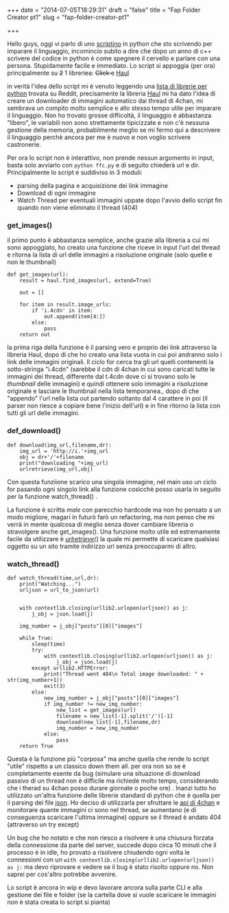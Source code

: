 +++
date = "2014-07-05T18:29:31"
draft = "false"
title = "Fap Folder Creator pt1"
slug = "fap-folder-creator-pt1"

+++

Hello guys, oggi vi parlo di uno [scriptino](https://github.com/blackdev1l/Fap-Folder-Creator) in python che sto scrivendo per imparare il linguaggio, incomincio subito a dire che dopo un anno di c++ scrivere del codice in python è come spegnere il cervello e parlare con una persona. Stupidamente facile e immediato. 
Lo script si appoggia (per ora) principalmente su ~~2~~ 1 libreri~~e~~a: ~~Click e~~ [Haul](https://github.com/vinta/Haul)

 in verità l'idea dello script mi è venuto leggendo una [lista di librerie per python](https://github.com/vinta/awesome-python) trovata su Reddit, precisamente la libreria [Haul](https://github.com/vinta/Haul) mi ha dato l'idea di creare un downloader di immagini automatico dai thread di 4chan, mi sembrava un compito molto semplice e allo stesso tempo utile per imparare il linguaggio. Non ho trovato grosse difficoltà, il linguaggio è abbastanza "libero", le variabili non sono strettamente tipicizzate e non c'è nessuna gestione della memoria, probabilmente meglio se mi fermo qui a descrivere il linguaggio perchè ancora per me è nuovo e non voglio scrivere castronerie. 

Per ora lo script non è interattivo, non prende nessun argomento in input, basta solo avviarlo con `python ffc.py` e di seguito chiederà url e dir.
Principalmente lo script è suddiviso in 3 moduli:

* parsing della pagina e acquisizione dei link immagine
* Download  di ogni immagine
* Watch Thread per eventuali immagini uppate dopo l'avvio dello script fin quando non viene eliminato il thread (404)

### get_images()

il primo punto è abbastanza semplice, anche grazie alla libreria a cui mi sono appoggiato, ho creato una funzione che riceve in input l'url del thread e ritorna la lista di url delle immagini a risoluzione originale (solo quelle e non le thumbnail)

```prettyprint
def get_images(url):
    result = haul.find_images(url, extend=True)

    out = []

    for item in result.image_urls:
        if 'i.4cdn' in item:
            out.append(item[4:])
        else:
            pass
    return out
```


la prima riga della funzione è il parsing vero e proprio dei link attraverso la libreria Haul, dopo di che ho creato una lista vuota in cui poi andranno solo i link delle immagini originali. 
Il ciclo for cerca tra gli url quelli contenenti la sotto-stringa "i.4cdn" (sarebbe il cdn di 4chan in cui sono caricati tutte le immagini dei thread, differente dal t.4cdn dove ci si trovano solo le *thumbnail* delle immagini) e quindi ottenere solo immagini a risoluzione originale e lasciare le thumbnail nella lista temporanea., dopo di che "appendo" l'url nella lista out partendo soltanto dal 4 carattere in poi (il parser non riesce a copiare bene l'inizio dell'url) e in fine ritorno la lista con tutti gli url delle immagini. 

### def_download()

```prettyprint
def download(img_url,filename,dr):
    img_url = 'http://i.'+img_url
    obj = dr+'/'+filename
    print("downloading "+img_url)
    urlretrieve(img_url,obj)
```
Con questa funziione scarico una singola immagine, nel main uso un ciclo for pasando ogni singolo link alla funzione cosìcchè posso usarla in seguito per la funzione watch_thread() . 

La funzione è scritta *male* con parecchio hardcode ma non ho pensato a un modo migliore, magari in futurò farò un refactoring, ma non penso che mi verrà in mente qualcosa di meglio senza dover cambiare libreria o stravolgere anche get_images().
Una funzione molto utile ed estremamente facile da utilizzare è *[urlretrieve()](https://docs.python.org/2/library/urllib.html#urllib.urlretrieve)* la quale mi permette di scaricare qualsiasi oggetto su un sito tramite indirizzo url senza preoccuparmi di altro. 


### watch_thread()
```prettyprint
def watch_thread(time,url,dr):
    print("Watching...")
    urljson = url_to_json(url)


    with contextlib.closing(urllib2.urlopen(urljson)) as j:
        j_obj = json.load(j)

    img_number = j_obj["posts"][0]["images"]

    while True:
        sleep(time)
        try:
            with contextlib.closing(urllib2.urlopen(urljson)) as j:
                j_obj = json.load(j)
        except urllib2.HTTPError:
            print("Thread went 404\n Total image downloaded: " + str(img_number+1))
            exit(3)
        else:
            new_img_number = j_obj["posts"][0]["images"]
            if img_number != new_img_number:
                new_list = get_images(url)
                filename = new_list[-1].split('/')[-1]
                download(new_list[-1],filename,dr)
                img_number = new_img_number
            else:
                pass
    return True
```


Questa è la funzione più "corposa" ma anche  quella che rende lo script "utile" rispetto a un classico down them all. per ora non so se è completamente esente da bug  (simulare una situazione di download passivo di un thread non è difficile ma richiede molto tempo, considerando che i therad su 4chan posso durare giornate o poche ore) . 
Inanzi tutto ho utilizzato un'altra funzione delle librerie standard di python che è quella per il parsing dei file [json](https://docs.python.org/2/library/json.html). Ho deciso di utilizzarla per sfruttare le [api di 4chan](https://github.com/4chan/4chan-API) e monitorare quante immagini ci sono nel thread, se aumentano (e di conseguenza scaricare l'ultima immagine) oppure se il thread è andato 404 (attraverso un try except)

Un bug che ho notato e che non riesco a risolvere è una chiusura forzata della connessione da parte del server, succede dopo circa 10 minuti che il processo è in idle, ho provato a risolvere chiudendo ogni volta le connessioni con un `with contextlib.closing(urllib2.urlopen(urljson)) as j:` ma devo riprovare e vedere se il bug è stato risolto oppure no. Non saprei per cos'altro potrebbe avvenire. 

Lo script è ancora in wip e devo lavorare ancora sulla parte CLI e alla gestione dei file e folder (se la cartella dove si vuole scaricare le immagini non è stata creata lo script si pianta) 